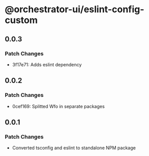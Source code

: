 # @orchestrator-ui/eslint-config-custom

## 0.0.3

### Patch Changes

- 3f17e71: Adds eslint dependency

## 0.0.2

### Patch Changes

- 0cef169: Splitted Wfo in separate packages

## 0.0.1

### Patch Changes

- Converted tsconfig and eslint to standalone NPM package
